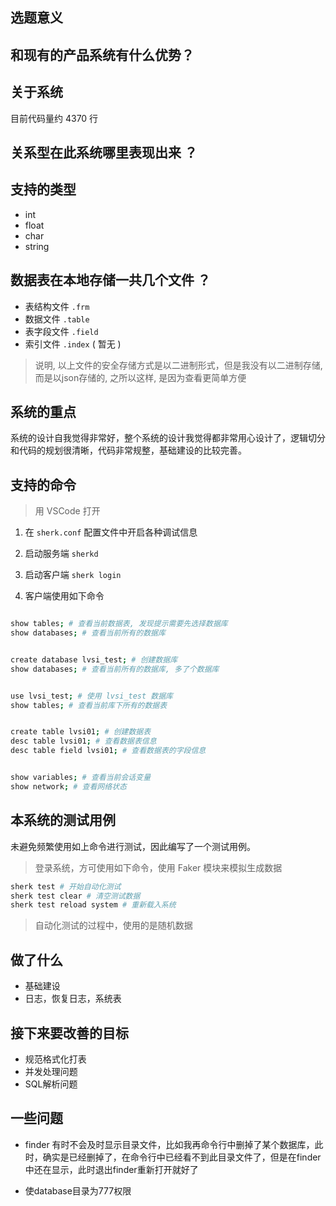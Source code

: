 ## 选题意义

## 和现有的产品系统有什么优势？

## 关于系统
目前代码量约 4370 行

## 关系型在此系统哪里表现出来 ？

## 支持的类型
- int
- float
- char
- string

## 数据表在本地存储一共几个文件 ？
- 表结构文件 ```.frm```
- 数据文件 ```.table```
- 表字段文件 ```.field```
- 索引文件  ```.index``` ( 暂无 )

> 说明, 以上文件的安全存储方式是以二进制形式，但是我没有以二进制存储, 而是以json存储的, 之所以这样, 是因为查看更简单方便

## 系统的重点
系统的设计自我觉得非常好，整个系统的设计我觉得都非常用心设计了，逻辑切分和代码的规划很清晰，代码非常规整，基础建设的比较完善。

## 支持的命令

> 用 VSCode 打开

1. 在 ```sherk.conf``` 配置文件中开启各种调试信息

2. 启动服务端 ```sherkd```

3. 启动客户端 ```sherk login ```

4. 客户端使用如下命令
```bash

show tables; # 查看当前数据表, 发现提示需要先选择数据库
show databases; # 查看当前所有的数据库


create database lvsi_test; # 创建数据库
show databases; # 查看当前所有的数据库, 多了个数据库


use lvsi_test; # 使用 lvsi_test 数据库
show tables; # 查看当前库下所有的数据表


create table lvsi01; # 创建数据表
desc table lvsi01; # 查看数据表信息
desc table field lvsi01; # 查看数据表的字段信息


show variables; # 查看当前会话变量
show network; # 查看网络状态

```


## 本系统的测试用例
未避免频繁使用如上命令进行测试，因此编写了一个测试用例。

> 登录系统，方可使用如下命令，使用 Faker 模块来模拟生成数据

```bash
sherk test # 开始自动化测试
sherk test clear # 清空测试数据
sherk test reload system # 重新载入系统
```

> 自动化测试的过程中，使用的是随机数据

## 做了什么

- 基础建设
- 日志，恢复日志，系统表

## 接下来要改善的目标

- 规范格式化打表
- 并发处理问题
- SQL解析问题

## 一些问题
- finder 有时不会及时显示目录文件，比如我再命令行中删掉了某个数据库，此时，确实是已经删掉了，在命令行中已经看不到此目录文件了，但是在finder中还在显示，此时退出finder重新打开就好了

- 使database目录为777权限

